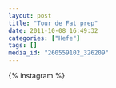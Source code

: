 ```yaml
---
layout: post
title: "Tour de Fat prep"
date: 2011-10-08 16:49:32
categories: ["Hefe"]
tags: []
media_id: "260559102_326209"
---
```


{% instagram %}
